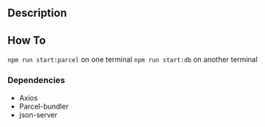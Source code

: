 ## Description

## How To

```npm run start:parcel``` on one terminal 
```npm run start:db``` on another terminal

### Dependencies

- Axios
- Parcel-bundler
- json-server